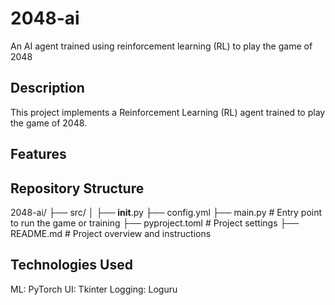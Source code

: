 # 2048-ai
An AI agent trained using reinforcement learning (RL) to play the game of 2048

## Description
This project implements a Reinforcement Learning (RL) agent trained to play the game of 2048.

## Features

## Repository Structure

2048-ai/
├── src/
│   ├── __init__.py
├── config.yml
├── main.py             # Entry point to run the game or training
├── pyproject.toml    # Project settings
├── README.md           # Project overview and instructions


## Technologies Used
ML: PyTorch
UI: Tkinter
Logging: Loguru
